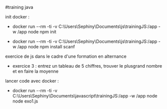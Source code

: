 #training java

init docker :
- docker run --rm -ti -v C:\Users\Sephiny\Documents\js\trainingJS:/app -w /app node npm init

- docker run --rm -ti -v C:\Users\Sephiny\Documents\js\trainingJS:/app -w /app node npm install scanf

exercice de js dans le cadre d'une formation en alternance

- exercice 3 : entrez un tableau de 5 chiffres, trouver le plusgrand nombre et en faire la moyenne


lancer code avec docker :

 - docker run --rm -ti -v C:\Users\Sephiny\Documents\javascript\trainingJS:/app -w /app node node exo1.js